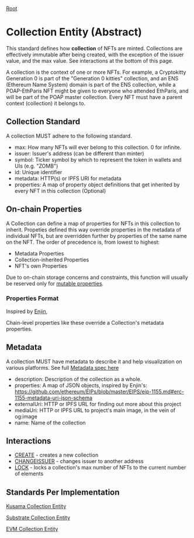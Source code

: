 [Root](../)

# Collection Entity (Abstract)

This standard defines how **collection** of NFTs are minted. Collections are effectively immutable
after being created, with the exception of the issuer value, and the max value. See interactions at
the bottom of this page.

A collection is the context of one or more NFTs. For example, a Cryptokitty Generation 0 is part of
the "Generation 0 kitties" collection, and an ENS (Ethereum Name System) domain is part of the ENS
collection, while a POAP-EthParis NFT might be given to everyone who attended EthParis, and will be
part of the POAP master collection. Every NFT must have a parent context (collection) it belongs to.

## Collection Standard

A collection MUST adhere to the following standard.
- max: How many NFTs will ever belong to this collection. 0 for infinite.
- issuer: Issuer's address (can be different than minter)
- symbol: Ticker symbol by which to represent the token in wallets and UIs (e.g. "ZOMB")
- id: Unique identifier
- metadata: HTTP(s) or IPFS URI for metadata
- properties: A map of property object definitions that get inherited by every NFT in this collection (Optional)

## On-chain Properties

A Collection can define a map of properties for NFTs in this collection to inherit. Propeties defined this way override properties in the metadata of individual NFTs, but are overridden further by properties of the same name on the NFT. The order of precedence is, from lowest to highest:

- Metadata Properties
- Collection-inherited Properties
- NFT's own Properties

Due to on-chain storage concerns and constraints, this function will usually be reserved only for
[mutable properties](../interactions/setproperty.md).

### Properties Format

Inspired by 
[Enjin](https://github.com/ethereum/EIPs/blob/master/EIPS/eip-1155.md#erc-1155-metadata-uri-json-schema),

Chain-level properties like these override a Collection's metadata properties.

## Metadata

A collection MUST have metadata to describe it and help visualization on various platforms. See full [Metadata spec here](./metadata.md)

- description: Description of the collection as a whole.
- properties: A map of JSON objects, inspired by Enjin's: https://github.com/ethereum/EIPs/blob/master/EIPS/eip-1155.md#erc-1155-metadata-uri-json-schema
- externalUri: HTTP or IPFS URL for finding out more about this project
- mediaUri: HTTP or IPFS URL to project's main image, in the vein of og:image
- name: Name of the collection

## Interactions

- [CREATE](../interactions/create.md) - creates a new collection
- [CHANGEISSUER](../interactions/changeissuer.md) - changes issuer to another address
- [LOCK](../interactions/lock.md) - locks a collection's max number of NFTs to the current number of
  elements

## Standards Per Implementation

[Kusama Collection Entity](../../kusama/entities/collection.md)

[Substrate Collection Entity](../../substrate/entities/collection.md)

[EVM Collection Entity](../../evm/entities/collection.md)